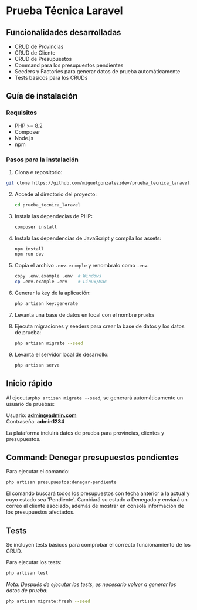 # Prueba Técnica Laravel

## Funcionalidades desarrolladas

- CRUD de Provincias 
- CRUD de Cliente
- CRUD de Presupuestos
- Command para los presupuestos pendientes
- Seeders y Factories para generar datos de prueba automáticamente
- Tests basicos para los CRUDs

## Guía de instalación

### Requisitos
- PHP >= 8.2
- Composer
- Node.js
- npm

### Pasos para la instalación

1. Clona e repositorio:

```bash
git clone https://github.com/miguelgonzalezzdev/prueba_tecnica_laravel.git
```

2. Accede al directorio del proyecto:

    ```bash
    cd prueba_tecnica_laravel
    ```

3. Instala las dependecias de PHP:

    ```bash
    composer install
    ```

4. Instala las dependencias de JavaScript y compila los assets:
    ```bash
    npm install 
    npm run dev
    ```

5. Copia el archivo `.env.example` y renombralo como `.env`:
    ```bash
    copy .env.example .env  # Windows
    cp .env.example .env    # Linux/Mac
    ```

6. Generar la key de la aplicación:
    ```bash
    php artisan key:generate
    ```

7. Levanta una base de datos en local con el nombre `prueba`

8. Ejecuta migraciones y seeders para crear la base de datos y los datos de prueba:
    ```bash
    php artisan migrate --seed
    ```

9. Levanta el servidor local de desarrollo:
    ```bash
    php artisan serve
    ```

## Inicio rápido

Al ejecutar`php artisan migrate --seed`, se generará automáticamente un usuario de pruebas:

Usuario: **admin@admin.com**  
Contraseña: **admin1234**  

La plataforma incluirá datos de prueba para provincias, clientes y presupuestos.

## Command: Denegar presupuestos pendientes

Para ejecutar el comando:

```bash
php artisan presupuestos:denegar-pendiente
```

El comando buscará todos los presupuestos con fecha anterior a la actual y cuyo estado sea 'Pendiente'. Cambiará su estado a Denegado y enviará un correo al cliente asociado, además de mostrar en consola información de los presupuestos afectados.

## Tests

Se incluyen tests básicos para comprobar el correcto funcionamiento de los CRUD.

Para ejecutar los tests:

```bash
php artisan test
```

*Nota: Después de ejecutar los tests, es necesario volver a generar los datos de prueba:*

```bash
php artisan migrate:fresh --seed
```
